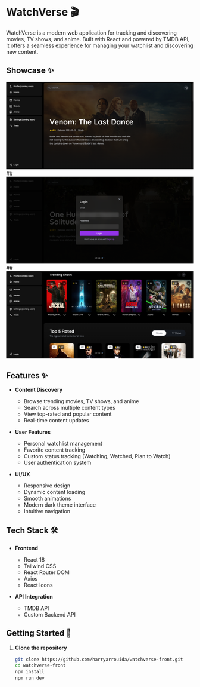 # WatchVerse 🎬

WatchVerse is a modern web application for tracking and discovering movies, TV shows, and anime. Built with React and powered by TMDB API, it offers a seamless experience for managing your watchlist and discovering new content.

## Showcase ✨

<div align="center">
  <img src="./public/image1.png" alt="WatchVerse" />
</div>
##
<div align="center">
  <img src="./public/image.png" alt="WatchVerse" />
</div>
##
<div align="center">
  <img src="./public/image2.png" alt="WatchVerse" />
</div>

## Features ✨

- **Content Discovery**

  - Browse trending movies, TV shows, and anime
  - Search across multiple content types
  - View top-rated and popular content
  - Real-time content updates

- **User Features**

  - Personal watchlist management
  - Favorite content tracking
  - Custom status tracking (Watching, Watched, Plan to Watch)
  - User authentication system

- **UI/UX**
  - Responsive design
  - Dynamic content loading
  - Smooth animations
  - Modern dark theme interface
  - Intuitive navigation

## Tech Stack 🛠

- **Frontend**

  - React 18
  - Tailwind CSS
  - React Router DOM
  - Axios
  - React Icons

- **API Integration**
  - TMDB API
  - Custom Backend API

## Getting Started 🚀

1. **Clone the repository**
   ```bash
   git clone https://github.com/harryarrouida/watchverse-front.git
   cd watchverse-front
   npm install
   npm run dev
   ```
